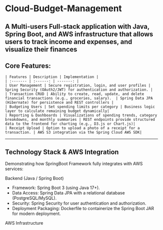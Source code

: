 # Cloud-Budget-Management
A Multi-users Full-stack application with Java, Spring Boot, and AWS infrastructure that allows users to track income and expenses, and visualize their finances
--
## Core Features:
    | Features | Description | Implementation |
    | :------- | :------: | -------: |
    | User Management | Secure registration, login, and user profiles | Spring Security (OAuth2/JWT) for authentication and authorization. |
    | Transaction CRUD | Ability to create, read, update, and delete financial transactions (e.g., groceries, salary).	| Spring Data JPA (Hibernate) for persistence and REST controllers |
    | Budgeting	Users | Set spending limits per category | Business logic layer to calculate remaining budget dynamically|
    | Reporting & Dashboards | Visualizations of spending trends, category breakdowns, and monthly summaries | REST endpoints provide structured data to the frontend for charting (e.g., D3.js or Chart.js)|
    | Receipt Upload | Option to upload a photo of a receipt for a transaction.	| AWS S3 integration via the Spring Cloud AWS SDK|
---
## Technology Stack & AWS Integration
Demonstrating how SpringBoot Framework fully integrates with AWS services:

Backend (Java / Spring Boot)
- Framework: Spring Boot 3 (using Java 17+).
- Data Access: Spring Data JPA with a relational database (PostgreSQL/MySQL).
- Security: Spring Security for user authentication and authorization.
- Deployment Packaging: Dockerfile to containerize the Spring Boot JAR for modern deployment.

AWS Infrastructure
